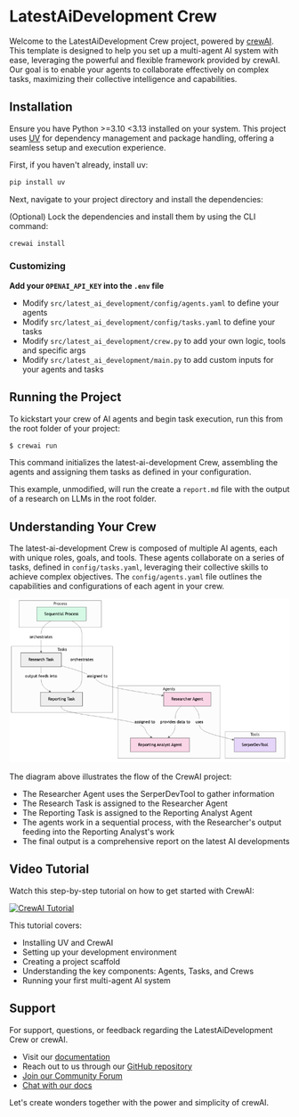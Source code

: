 # LatestAiDevelopment Crew

Welcome to the LatestAiDevelopment Crew project, powered by [crewAI](https://crewai.com). This template is designed to help you set up a multi-agent AI system with ease, leveraging the powerful and flexible framework provided by crewAI. Our goal is to enable your agents to collaborate effectively on complex tasks, maximizing their collective intelligence and capabilities.

## Installation

Ensure you have Python >=3.10 <3.13 installed on your system. This project uses [UV](https://docs.astral.sh/uv/) for dependency management and package handling, offering a seamless setup and execution experience.

First, if you haven't already, install uv:

```bash
pip install uv
```

Next, navigate to your project directory and install the dependencies:

(Optional) Lock the dependencies and install them by using the CLI command:
```bash
crewai install
```
### Customizing

**Add your `OPENAI_API_KEY` into the `.env` file**

- Modify `src/latest_ai_development/config/agents.yaml` to define your agents
- Modify `src/latest_ai_development/config/tasks.yaml` to define your tasks
- Modify `src/latest_ai_development/crew.py` to add your own logic, tools and specific args
- Modify `src/latest_ai_development/main.py` to add custom inputs for your agents and tasks

## Running the Project

To kickstart your crew of AI agents and begin task execution, run this from the root folder of your project:

```bash
$ crewai run
```

This command initializes the latest-ai-development Crew, assembling the agents and assigning them tasks as defined in your configuration.

This example, unmodified, will run the create a `report.md` file with the output of a research on LLMs in the root folder.

## Understanding Your Crew

The latest-ai-development Crew is composed of multiple AI agents, each with unique roles, goals, and tools. These agents collaborate on a series of tasks, defined in `config/tasks.yaml`, leveraging their collective skills to achieve complex objectives. The `config/agents.yaml` file outlines the capabilities and configurations of each agent in your crew.

![Project Diagram](project_diagram-1.png)

The diagram above illustrates the flow of the CrewAI project:
- The Researcher Agent uses the SerperDevTool to gather information
- The Research Task is assigned to the Researcher Agent
- The Reporting Task is assigned to the Reporting Analyst Agent
- The agents work in a sequential process, with the Researcher's output feeding into the Reporting Analyst's work
- The final output is a comprehensive report on the latest AI developments

## Video Tutorial

Watch this step-by-step tutorial on how to get started with CrewAI:

[![CrewAI Tutorial](https://img.youtube.com/vi/-kSOTtYzgEw/0.jpg)](https://youtu.be/-kSOTtYzgEw)

This tutorial covers:
- Installing UV and CrewAI
- Setting up your development environment
- Creating a project scaffold
- Understanding the key components: Agents, Tasks, and Crews
- Running your first multi-agent AI system

## Support

For support, questions, or feedback regarding the LatestAiDevelopment Crew or crewAI.
- Visit our [documentation](https://docs.crewai.com)
- Reach out to us through our [GitHub repository](https://github.com/joaomdmoura/crewai)
- [Join our Community Forum](https://community.crewai.com/)
- [Chat with our docs](https://chatg.pt/DWjSBZn)

Let's create wonders together with the power and simplicity of crewAI.
